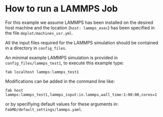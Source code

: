 # How to run a LAMMPS Job

For this example we assume LAMMPS has been installed on the desired host machine and the location (``host: lammps_exec``) has been specified in the file ``deplot/machines_usr.yml``.

All the input files required for the LAMMPS simulation should be contained in a directory in ``config_files``. 

An minimal example LAMMPS simulation is provided in ``config_files/lammps_test1``, to execute this example type:

``fab localhost lammps:lammps_test1``

Modifications can be added in the command line like:

```fab host lammps:lammps_test1,lammps_input:in.lammps,wall_time:1:00:00,cores=1```

or by specifiying default values for these arguments in: ``FabMD/default_settings/lammps.yaml``. 
